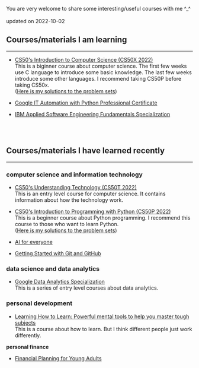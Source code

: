 You are very welcome to share some interesting/useful courses with me ^_^
 <br>
  <br>
updated on 2022-10-02
    <br>
## Courses/materials I am learning
---
- [CS50's Introduction to Computer Science (CS50X 2022)](https://learning.edx.org/course/course-v1:HarvardX+CS50+X/home)<br>
This is a biginner course about computer science. The first few weeks use C language to introduce some basic knowledge. The last few weeks introduce some other languages. I recommend taking CS50P before taking CS50x.<br> 
([Here is my solutions to the problem sets](https://github.com/MinyanLi/CS50x))

- [Google IT Automation with Python Professional Certificate](https://www.coursera.org/professional-certificates/google-it-automation)<br>

- [IBM Applied Software Engineering Fundamentals Specialization](https://www.coursera.org/specializations/software-engineering-fundamentals?skipBrowseRedirect=true)


 <br>
  <br>

## Courses/materials I have learned recently
---

### computer science and information technology

- [CS50's Understanding Technology (CS50T 2022)](https://cs50.harvard.edu/certificates/999c11b3-6794-4cbb-ac44-71bf3b029389)<br>
This is an entry level course for computer science. It contains information about how the technology work.

- [CS50's Introduction to Programming with Python (CS50P 2022)](https://cs50.harvard.edu/certificates/8634fc8c-0552-40f1-bd21-07d3780b4c6c)<br>
This is a beginner course about Python programming. I recommend this course to those who want to learn Python.<br>
([Here is my solutions to the problem sets](https://github.com/MinyanLi/CS50P))


- [AI for everyone](https://coursera.org/share/7adaf26537df6cd1219a57cb688fe4fd)

- [Getting Started with Git and GitHub](https://coursera.org/share/15113bc5f0031ad907579ed1a8a75e8b)





### data science and data analytics

- [Google Data Analytics Specialization](https://coursera.org/share/f7d3c7133483120646ada6e7831b3b2e)<br>
This is a series of entry level courses about data analytics.


### personal development

- [Learning How to Learn: Powerful mental tools to help you master tough subjects](https://coursera.org/share/a35c35ab24cc5e9dce0c932acda16129)<br>
This is a course about how to learn. But I think different people just work differently.

**personal finance**

- [Financial Planning for Young Adults](https://coursera.org/share/d7d093a008a4ff2c52c7dc5b235988ba)














